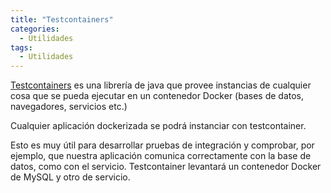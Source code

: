 ```yaml
---
title: "Testcontainers"
categories:
  - Utilidades
tags:
  - Utilidades
---
```


[Testcontainers](https://www.testcontainers.org/) es una librería de java que provee instancias de cualquier cosa que se pueda ejecutar en un contenedor Docker (bases de datos, navegadores, servicios etc.)

Cualquier aplicación dockerizada se podrá instanciar con testcontainer.

Esto es muy útil para desarrollar pruebas de integración y comprobar, por ejemplo, que nuestra aplicación comunica correctamente con la base de datos, como con el servicio. Testcontainer levantará un contenedor Docker de MySQL y otro de servicio.